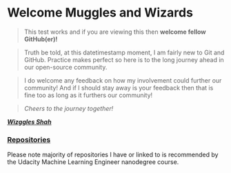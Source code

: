 # Welcome Muggles and Wizards

>This test works and if you are viewing this then **welcome fellow GitHub(er)!** 

>Truth be told, at this datetimestamp moment, I am fairly new to Git and GitHub. Practice makes perfect so here is to the long journey ahead in our open-source community.

>I do welcome any feedback on how my involvement could further  our community! And if I should stay away is your feedback then that is fine too as long as it furthers our community!

>_Cheers to the journey together!_

**_[Wizggles Shah](https://github.com/unnaturalshah)_** 

### [Repositories](https://github.com/unnaturalshah?tab=repositories)
Please note majority of repositories I have or linked to is recommended by the Udacity Machine Learning Engineer nanodegree course.


